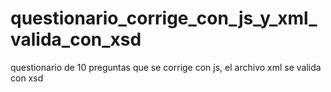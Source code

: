 # questionario_corrige_con_js_y_xml_valida_con_xsd
questionario de 10 preguntas que se corrige con js, el archivo xml se valida con xsd

